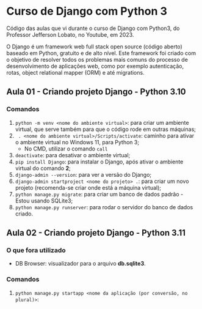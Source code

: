 # Curso de Django com Python 3
Código das aulas que vi durante o curso de Django com Python3, do Professor Jefferson Lobato, no Youtube, em 2023.

O Django é um framework web full stack open source (código aberto) baseado em Python, gratuito e de alto nível. Este framework foi criado com o objetivo de resolver todos os problemas mais comuns do processo de desenvolvimento de aplicações web, como por exemplo autenticação, rotas, object relational mapper (ORM) e até migrations.

## Aula 01 - Criando projeto Django - Python 3.10

### Comandos
1. `python -m venv <nome do ambiente virtual>`: para criar um ambiente virtual, que serve também para que o código rode em outras máquinas;
2. ` . <nome do ambiente virtual>/Scripts/activate`: caminho para ativar o ambiente virtual no Windows 11, para Python 3;
    - No CMD, utilizar o comando `call`
3. `deactivate`: para desativar o ambiente virtual;
4. `pip install Django`: para instalar o Django, após ativar o ambiente virtual do comando **2**;
5. `django-admin --version`: para ver a versão do Django;
6. `django-admin startproject <nome do projeto> .`: para criar um novo projeto (recomenda-se criar onde está a máquina virtual);
7. `python manage.py migrate`: para criar um banco de dados padrão - Estou usando SQLite3;
8. `python manage.py runserver`: para rodar o servidor do banco de dados criado.

## Aula 02 - Criando projeto Django - Python 3.11

### O que fora utilizado
- DB Browser: visualizador para o arquivo **db.sqlite3**.

### Comandos
1. `python manage.py startapp <nome da aplicação (por conversão, no plural)>`: 
